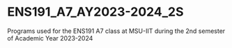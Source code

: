 # ENS191_A7_AY2023-2024_2S
Programs used for the ENS191 A7 class at MSU-IIT during the 2nd semester of Academic Year 2023-2024
